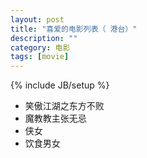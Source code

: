 ```yaml
---
layout: post
title: "喜爱的电影列表（ 港台）"
description: ""
category: 电影
tags: [movie]
---
```

{% include JB/setup %}

<ul class="inline">
<li>笑傲江湖之东方不败</li>
<li>魔教教主张无忌</li>
<li>侠女</li>
<li>饮食男女</li>
</ul>
